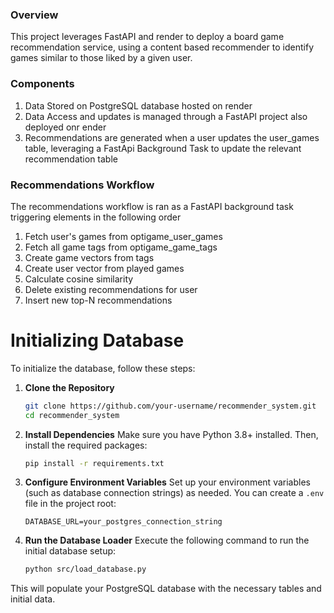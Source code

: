 ### Overview

This project leverages FastAPI and render to deploy a board game recommendation service, using a content based recommender to identify games similar to those liked by a given user.


### Components
1. Data Stored on PostgreSQL database hosted on render
2. Data Access and updates is managed through a FastAPI project also deployed onr ender
3. Recommendations are generated when a user updates the user_games table, leveraging a FastApi Background Task to update the relevant recommendation table


### Recommendations Workflow
The recommendations workflow is ran as a FastAPI background task triggering elements in the following order
1. Fetch user's games from optigame_user_games
2. Fetch all game tags from optigame_game_tags  
3. Create game vectors from tags
4. Create user vector from played games
5. Calculate cosine similarity
6. Delete existing recommendations for user
7. Insert new top-N recommendations

# Initializing Database
To initialize the database, follow these steps:

1. **Clone the Repository**
    ```bash
    git clone https://github.com/your-username/recommender_system.git
    cd recommender_system
    ```

2. **Install Dependencies**
    Make sure you have Python 3.8+ installed. Then, install the required packages:
    ```bash
    pip install -r requirements.txt
    ```

3. **Configure Environment Variables**
    Set up your environment variables (such as database connection strings) as needed. You can create a `.env` file in the project root:
    ```
    DATABASE_URL=your_postgres_connection_string
    ```

4. **Run the Database Loader**
    Execute the following command to run the initial database setup:
    ```bash
    python src/load_database.py
    ```

This will populate your PostgreSQL database with the necessary tables and initial data.